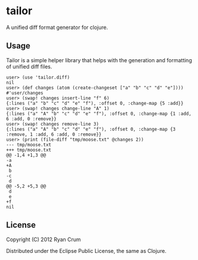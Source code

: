 # tailor

A unified diff format generator for clojure.

## Usage

Tailor is a simple helper library that helps with the generation and formatting of unified diff files.

```
user> (use 'tailor.diff)
nil
user> (def changes (atom (create-changeset ["a" "b" "c" "d" "e"])))
#'user/changes
user> (swap! changes insert-line "f" 6)
{:lines ("a" "b" "c" "d" "e" "f"), :offset 0, :change-map {5 :add}}
user> (swap! changes change-line "A" 1)
{:lines ("a" "A" "b" "c" "d" "e" "f"), :offset 0, :change-map {1 :add, 6 :add, 0 :remove}}
user> (swap! changes remove-line 3)
{:lines ("a" "A" "b" "c" "d" "e" "f"), :offset 0, :change-map {3 :remove, 1 :add, 6 :add, 0 :remove}}
user> (print (file-diff "tmp/moose.txt" @changes 2))
--- tmp/moose.txt
+++ tmp/moose.txt
@@ -1,4 +1,3 @@
-a
+A
 b
-c
 d
@@ -5,2 +5,3 @@
 d
 e
+f
nil
````


## License

Copyright (C) 2012 Ryan Crum

Distributed under the Eclipse Public License, the same as Clojure.
